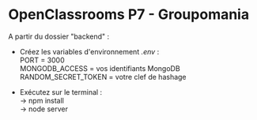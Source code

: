# OpenClassrooms P7 - Groupomania


A partir du dossier "backend" :  

* Créez les variables d'environnement *.env* :  
PORT = 3000  
MONGODB_ACCESS = vos identifiants MongoDB  
RANDOM_SECRET_TOKEN = votre clef de hashage  


* Exécutez sur le terminal :  
-> npm install  
-> node server  


